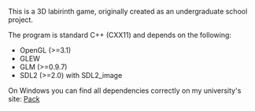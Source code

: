 This is a 3D labirinth game, originally created as an undergraduate school project.

The program is standard C++ (CXX11) and depends on the following:
 - OpenGL (>=3.1)
 - GLEW
 - GLM (>=0.9.7)
 - SDL2 (>=2.0) with SDL2_image

On Windows you can find all dependencies correctly on my university's site: [Pack](http://cg.elte.hu/~bsc_cg/resources/OGLPack_VS2015.zip)
